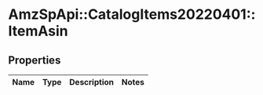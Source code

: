 # AmzSpApi::CatalogItems20220401::ItemAsin

## Properties
Name | Type | Description | Notes
------------ | ------------- | ------------- | -------------

